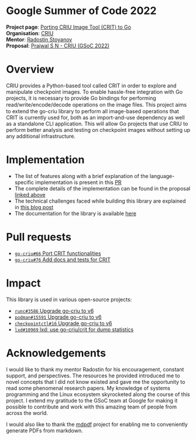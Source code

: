 # Google Summer of Code 2022

**Project page**: [Porting CRIU Image Tool (CRIT) to Go](https://summerofcode.withgoogle.com/archive/2022/projects/YberDUGn)
<br>
**Organisation**: [CRIU](https://criu.org)
<br>
**Mentor**: [Radostin Stoyanov](https://github.com/rst0git)
<br>
**Proposal**: [Prajwal S N - CRIU (GSoC 2022)](https://github.com/snprajwal/gsoc-2022/blob/main/Prajwal%20S%20N%20-%20CRIU%20%28GSoC%202022%29.pdf)

# Overview

CRIU provides a Python-based tool called CRIT in order to explore and manipulate checkpoint images. To enable hassle-free integration with Go projects, it is necessary to provide Go bindings for performing read/write/encode/decode operations on the image ﬁles. This project aims to extend the go-criu library to perform all image-based operations that CRIT is currently used for, both as an import-and-use dependency as well as a standalone CLI application. This will allow Go projects that use CRIU to perform better analysis and testing on checkpoint images without setting up any additional infrastructure.

# Implementation

- The list of features along with a brief explanation of the language-specific implementation is present in this [PR](https://github.com/checkpoint-restore/go-criu/pull/66)
- The complete details of the implementation can be found in the proposal [linked above](#google-summer-of-code-2022)
- The technical challenges faced while building this library are explained in [this blog post](https://snprajwal.com/tech/gsoc-journey)
- The documentation for the library is available [here](https://criu.org/CRIT_(Go_library))

# Pull requests

- [`go-criu#66` Port CRIT functionalities](https://github.com/checkpoint-restore/go-criu/pull/66)
- [`go-criu#76` Add docs and tests for CRIT](https://github.com/checkpoint-restore/go-criu/pull/76)

# Impact

This library is used in various open-source projects:

- [`runc#3586` Upgrade go-criu to v6](https://github.com/opencontainers/runc/pull/3586)
- [`podman#15591` Upgrade go-criu to v6](https://github.com/containers/podman/pull/15591)
- [`checkpointctl#16` Upgrade go-criu to v6](https://github.com/checkpoint-restore/checkpointctl/pull/16)
- [`lxd#10969` lxd: use go-criu/crit for dump statistics](https://github.com/lxc/lxd/pull/10969)

# Acknowledgements

I would like to thank my mentor Radostin for his encouragement, constant support, and perspectives. The resources he provided introduced me to novel concepts that I did not know existed and gave me the opportunity to read some phenomenal research papers. My knowledge of systems programming and the Linux ecosystem skyrocketed along the course of this project. I extend my gratitude to the GSoC team at Google for making it possible to contribute and work with this amazing team of people from across the world.

I would also like to thank the [mdpdf](https://github.com/bluehatbrit/mdpdf) project for enabling me to conveniently generate PDFs from markdown.
